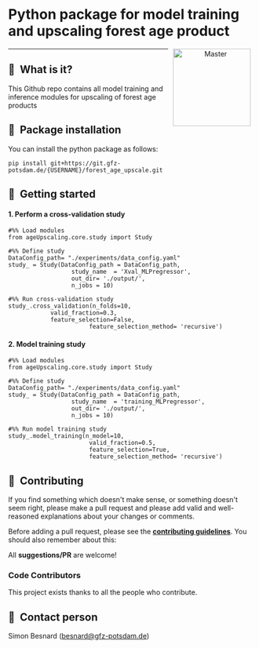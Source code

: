 # Python package for model training and upscaling forest age product
<p align="center">
<a href="https://git.gfz-potsdam.de/besnard/forest_age_upscale">
    <img src="https://media.gfz-potsdam.de/gfz/wv/pic/Bildarchiv/gfz/GFZ-CD_LogoRGB_en.png" alt="Master" height="158px" hspace="10px" vspace="0px" align="right">
  </a>
</p>

***

## :memo: &nbsp;What is it?
This Github repo contains all model training and inference modules for upscaling of forest age products

## :anger: &nbsp;Package installation
You can install the python package as follows:
```
pip install git+https://git.gfz-potsdam.de/{USERNAME}/forest_age_upscale.git
```

## :notebook_with_decorative_cover: &nbsp;Getting started

#### 1. Perform a cross-validation study

```
#%% Load modules
from ageUpscaling.core.study import Study
```

```
#%% Define study
DataConfig_path= "./experiments/data_config.yaml"
study_ = Study(DataConfig_path = DataConfig_path,
                  study_name  = 'Xval_MLPregressor',
                  out_dir= './output/',
                  n_jobs = 10)
```
 
```
#%% Run cross-validation study
study_.cross_validation(n_folds=10, 
			valid_fraction=0.3, 
			feature_selection=False,
                       feature_selection_method= 'recursive')
```

#### 2. Model training study

```
#%% Load modules
from ageUpscaling.core.study import Study
```

```
#%% Define study
DataConfig_path= "./experiments/data_config.yaml"
study_ = Study(DataConfig_path = DataConfig_path,
                  study_name  = 'training_MLPregressor',
                  out_dir= './output/',
                  n_jobs = 10)
```
 
```
#%% Run model training study
study_.model_training(n_model=10,
                       valid_fraction=0.5, 
                       feature_selection=True, 
                       feature_selection_method= 'recursive')
```

## :busts_in_silhouette: &nbsp;Contributing
If you find something which doesn't make sense, or something doesn't seem right, please make a pull request and please add valid and well-reasoned explanations about your changes or comments.

Before adding a pull request, please see the **[contributing guidelines](.github/CONTRIBUTING.md)**. You should also remember about this:

All **suggestions/PR** are welcome!

### Code Contributors
This project exists thanks to all the people who contribute.

## :email: &nbsp;Contact person
Simon Besnard (besnard@gfz-potsdam.de)

